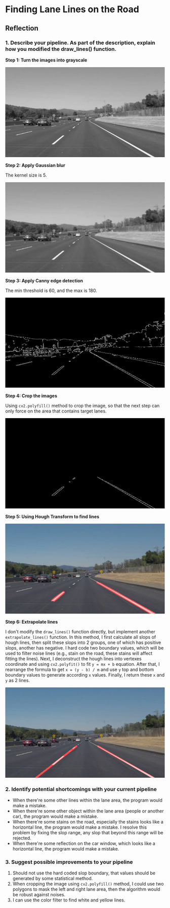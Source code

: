 # Finding Lane Lines on the Road

## Reflection

### 1. Describe your pipeline. As part of the description, explain how you modified the draw_lines() function.

**Step 1: Turn the images into grayscale**

![](test_images_output/solidWhiteCurve_gray.jpg)

**Step 2: Apply Gaussian blur**

The kernel size is 5.

![](test_images_output/solidWhiteCurve_blur.jpg)

**Step 3: Apply Canny edge detection**

The min threshold is 60, and the max is 180.

![](test_images_output/solidWhiteCurve_edges.jpg)

**Step 4: Crop the images**

Using `cv2.polyfill()` method to crop the image, so that the next step can only force on the area that contains target lanes.

![](test_images_output/solidWhiteCurve_crop.jpg)

**Step 5: Using Hough Transform to find lines**

![](test_images_output/solidWhiteCurve_hough.jpg)

**Step 6: Extrapolate lines**

I don't modify the `draw_lines()` function directly, but implement another `extrapolate_lines()` function. In this method, I first calculate all slops of hough lines, then split these slops into 2 groups, one of which has positive slops, another has negative. I hard code two boundary values, which will be used to filter noise lines (e.g., stain on the road, these stains will affect fitting the lines). Next, I deconstruct the hough lines into vertexes coordinate and using `cv2.polyfit()` to fit `y = mx + b` equation. After that, I rearrange the formula to get `x = (y - b) / m` and use `y` top and bottom boundary values to generate according `x` values. Finally, I return these `x` and `y` as 2 lines.

![](test_images_output/solidWhiteCurve_final.jpg)

### 2. Identify potential shortcomings with your current pipeline

* When there're some other lines within the lane area, the program would make a mistake.
* When there're some other object within the lane area (people or another car), the program would make a mistake.
* When there're some stains on the road, especially the stains looks like a horizontal line, the program would make a mistake. I resolve this problem by fixing the slop range, any slop that beyond this range will be rejected.
* When there're some reflection on the car window, which looks like a horizontal line, the program would make a mistake.

### 3. Suggest possible improvements to your pipeline

1. Should not use the hard coded slop boundary, that values should be generated by some statistical method.
2. When cropping the image using `cv2.polyfill()` method, I could use two polygons to mask the left and right lane area, then the algorithm would be robust against noises.
3. I can use the color filter to find white and yellow lines.
